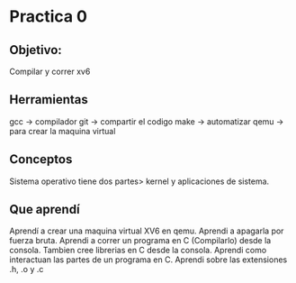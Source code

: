 # Practica 0
## Objetivo:
Compilar y correr xv6

## Herramientas
gcc -> compilador 
git -> compartir el codigo
make -> automatizar
qemu -> para crear la maquina virtual

## Conceptos
Sistema operativo tiene dos partes> kernel y aplicaciones de sistema. 

## Que aprendí
Aprendí a crear una maquina virtual XV6 en qemu.
Aprendi a apagarla por fuerza bruta.
Aprendi a correr un programa en C (Compilarlo) desde la consola.
Tambien cree librerias en C desde la consola. 
Aprendi como interactuan las partes de un programa en C.
Aprendi sobre las extensiones .h, .o y .c
